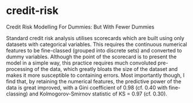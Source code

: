 # credit-risk
Credit Risk Modelling For Dummies: But With Fewer Dummies

Standard credit risk analysis utilises scorecards which are built using only datasets with
categorical variables. This requires the continuous numerical features to be fine-classed (grouped
into discrete sets) and converted to dummy variables. Although the point of the scorecard is to
present the model in a simple way, this practice requires much convoluted pre-processing of the
data, which greatly bloats the size of the dataset and makes it more susceptible to containing
errors. Most importantly though, I find that, by retaining the numerical features, the predictive
power of the data is great improved, with a Gini coefficient of 0.98 (cf. 0.40 with fine-classing)
and Kolmogorov-Smirnov statistic of KS = 0.97 (cf. 0.30).
